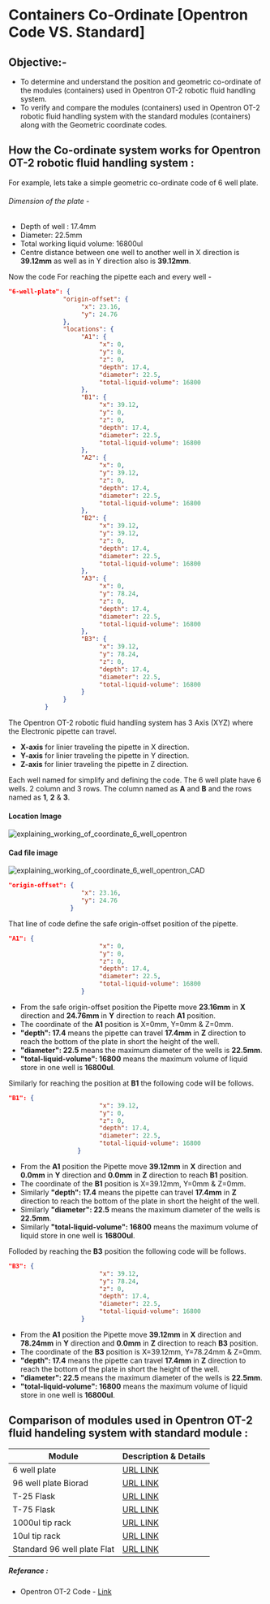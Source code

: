 

# Containers Co-Ordinate [Opentron Code VS. Standard]

## Objective:-

- To determine and understand the position and geometric co-ordinate of the modules (containers) used in Opentron OT-2 robotic fluid handling system.
- To verify and compare the modules (containers) used in Opentron OT-2 robotic fluid handling system with the standard modules (containers) along with the Geometric coordinate codes. 



## How the Co-ordinate system works for Opentron OT-2 robotic fluid handling system :

For example, lets take a simple geometric co-ordinate code of 6 well plate.

###### Dimension of the plate -

- Depth of well : 17.4mm
- Diameter: 22.5mm
- Total working liquid volume: 16800ul
- Centre distance between one well to another well in X direction is **39.12mm** as well as in Y direction also is **39.12mm**.

Now the code For reaching the pipette each and every well -  

```json
"6-well-plate": {
               "origin-offset": {                          
                    "x": 23.16,
                    "y": 24.76
               },
               "locations": {
                    "A1": {
                         "x": 0,
                         "y": 0,
                         "z": 0,
                         "depth": 17.4,
                         "diameter": 22.5,
                         "total-liquid-volume": 16800
                    },
                    "B1": {
                         "x": 39.12,
                         "y": 0,
                         "z": 0,
                         "depth": 17.4,
                         "diameter": 22.5,
                         "total-liquid-volume": 16800
                    },
                    "A2": {
                         "x": 0,
                         "y": 39.12,
                         "z": 0,
                         "depth": 17.4,
                         "diameter": 22.5,
                         "total-liquid-volume": 16800
                    },
                    "B2": {
                         "x": 39.12,
                         "y": 39.12,
                         "z": 0,
                         "depth": 17.4,
                         "diameter": 22.5,
                         "total-liquid-volume": 16800
                    },
                    "A3": {
                         "x": 0,
                         "y": 78.24,
                         "z": 0,
                         "depth": 17.4,
                         "diameter": 22.5,
                         "total-liquid-volume": 16800
                    },
                    "B3": {
                         "x": 39.12,
                         "y": 78.24,
                         "z": 0,
                         "depth": 17.4,
                         "diameter": 22.5,
                         "total-liquid-volume": 16800
                    }
               }
          }
```

The Opentron OT-2 robotic fluid handling system has 3 Axis (XYZ) where the Electronic pipette can travel.

- **X-axis** for linier traveling the pipette in X direction.
- **Y-axis** for linier traveling the pipette in Y direction.
- **Z-axis** for linier traveling the pipette in Z direction.

Each well named for simplify and defining the code. The 6 well plate have 6 wells. 2 column and 3 rows. The column named as **A** and **B** and the rows named as **1**, **2** & **3**.

#### Location Image
![explaining_working_of_coordinate_6_well_opentron](https://user-images.githubusercontent.com/51780510/169030417-593de07e-a352-4ebc-a4e2-fb7187a533f6.JPG)
#### Cad file image
![explaining_working_of_coordinate_6_well_opentron_CAD](https://user-images.githubusercontent.com/51780510/169030469-83acd471-e986-4984-b802-ef0fcf5ccc75.JPG)



```json origin offset for 6 well plate
"origin-offset": {                         
                    "x": 23.16,
                    "y": 24.76
                 }
```

That line of code define the safe origin-offset position of the pipette.


```json move location to A1 well
"A1": {
                         "x": 0,
                         "y": 0,
                         "z": 0,
                         "depth": 17.4,
                         "diameter": 22.5,
                         "total-liquid-volume": 16800
                    }
```

- From the safe origin-offset position the Pipette move **23.16mm** in **X** direction and **24.76mm** in **Y** direction to reach **A1** position.
- The coordinate of the **A1** position is X=0mm, Y=0mm & Z=0mm.
- **"depth": 17.4** means the pipette can travel **17.4mm** in **Z** direction to reach the bottom of the plate in short the height of the well.
- **"diameter": 22.5** means the maximum diameter of the wells is **22.5mm**.
- **"total-liquid-volume": 16800** means the maximum volume of liquid store in one well is **16800ul**.


Similarly for reaching the position at **B1** the following code will be follows.

```json move location to B1 well
"B1": {
                         "x": 39.12,
                         "y": 0,
                         "z": 0,
                         "depth": 17.4,
                         "diameter": 22.5,
                         "total-liquid-volume": 16800
                   }
```

- From the **A1** position the Pipette move **39.12mm** in **X** direction and **0.0mm** in **Y** direction and **0.0mm** in **Z** direction to reach **B1** position.
- The coordinate of the **B1** position is X=39.12mm, Y=0mm & Z=0mm.
- Similarly **"depth": 17.4** means the pipette can travel **17.4mm** in **Z** direction to reach the bottom of the plate in short the height of the well.
- Similarly **"diameter": 22.5** means the maximum diameter of the wells is **22.5mm**.
- Similarly **"total-liquid-volume": 16800** means the maximum volume of liquid store in one well is **16800ul**.

Folloded by reaching the **B3** position the following code will be follows.

```json move location to B3 well
"B3": {
                         "x": 39.12,
                         "y": 78.24,
                         "z": 0,
                         "depth": 17.4,
                         "diameter": 22.5,
                         "total-liquid-volume": 16800
                    }
```
- From the **A1** position the Pipette move **39.12mm** in **X** direction and **78.24mm** in **Y** direction and **0.0mm** in **Z** direction to reach **B3** position.
- The coordinate of the **B3** position is X=39.12mm, Y=78.24mm & Z=0mm.
- **"depth": 17.4** means the pipette can travel **17.4mm** in **Z** direction to reach the bottom of the plate in short the height of the well.
- **"diameter": 22.5** means the maximum diameter of the wells is **22.5mm**.
- **"total-liquid-volume": 16800** means the maximum volume of liquid store in one well is **16800ul**.


## Comparison of modules used in Opentron OT-2 fluid handeling system with standard module :

| Module                      | Description & Details                                        |
| --------------------------- | ------------------------------------------------------------ |
| 6 well plate                | [URL LINK](https://github.com/TechnocultureResearch/Genotyper-Firmware/blob/dev/docs/Orchestrator/ContainerCoordinateSystem/Standard_module_compare_config_files/6_well_plate/README.md) |
| 96 well plate Biorad        | [URL LINK](https://github.com/TechnocultureResearch/Genotyper-Firmware/blob/dev/docs/Orchestrator/ContainerCoordinateSystem/Standard_module_compare_config_files/96_well_plate_biorad/README.md) |
| T-25 Flask                  | [URL LINK](https://github.com/TechnocultureResearch/Genotyper-Firmware/blob/dev/docs/Orchestrator/ContainerCoordinateSystem/Standard_module_compare_config_files/T25_flask/README.md) |
| T-75 Flask                  | [URL LINK](https://github.com/TechnocultureResearch/Genotyper-Firmware/blob/dev/docs/Orchestrator/ContainerCoordinateSystem/Standard_module_compare_config_files/T75_flask/README.md) |
| 1000ul tip rack             | [URL LINK](https://github.com/TechnocultureResearch/Genotyper-Firmware/blob/dev/docs/Orchestrator/ContainerCoordinateSystem/Standard_module_compare_config_files/Tip_rack_1000ul/README.md) |
| 10ul tip rack               | [URL LINK](https://github.com/TechnocultureResearch/Genotyper-Firmware/blob/dev/docs/Orchestrator/ContainerCoordinateSystem/Standard_module_compare_config_files/Tip_rack_10ul/README.md) |
| Standard 96 well plate Flat | [URL LINK](https://github.com/TechnocultureResearch/Genotyper-Firmware/blob/dev/docs/Orchestrator/ContainerCoordinateSystem/Standard_module_compare_config_files/standard_96_well_plate/README.md) |


##### Referance :
- Opentron OT-2 Code - [Link](https://github.com/TechnocultureResearch/Genotyper-Firmware/blob/dev/docs/Orchestrator/ContainerCoordinateSystem/default-containers.json)






